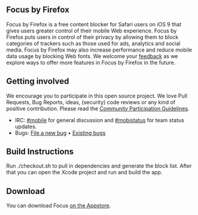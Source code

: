 Focus by Firefox
------------------

Focus by Firefox is a free content blocker for Safari users on iOS 9 that gives users greater control of their mobile Web experience. Focus by Firefox puts users in control of their privacy by allowing them to block categories of trackers such as those used for ads, analytics and social media. Focus by Firefox may also increase performance and reduce mobile data usage by blocking Web fonts. We welcome your [feedback](https://input.mozilla.org/feedback/focus) as we explore ways to offer more features in Focus by Firefox in the future.

Getting involved
----------------

We encourage you to participate in this open source project. We love Pull Requests, Bug Reports, ideas, (security) code reviews or any kind of positive contribution. Please read the [Community Participation Guidelines](https://www.mozilla.org/en-US/about/governance/policies/participation/).

* IRC:            [#mobile](https://wiki.mozilla.org/IRC) for general discussion and [#mobistatus](https://wiki.mozilla.org/IRC) for team status updates.
* Bugs:           [File a new bug](https://bugzilla.mozilla.org/enter_bug.cgi?bug_file_loc=http%3A%2F%2F&bug_ignored=0&op_sys=iOS%20&product=Focus&rep_platform=All) • [Existing bugs](https://bugzilla.mozilla.org/describecomponents.cgi?product=Focus)


Build Instructions
------------------

Run ./checkout.sh to pull in dependencies and generate the block list. After that you can open the Xcode project and run and build the app.

Download
--------

You can download Focus [on the Appstore](https://itunes.apple.com/app/id1055677337).
